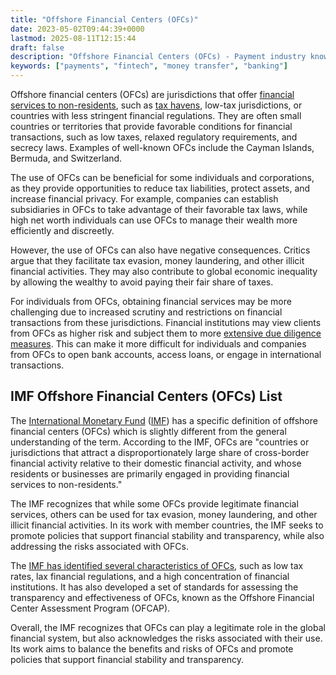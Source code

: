 ```yaml
---
title: "Offshore Financial Centers (OFCs)"
date: 2023-05-02T09:44:39+0000
lastmod: 2025-08-11T12:15:44
draft: false
description: "Offshore Financial Centers (OFCs) - Payment industry knowledge and insights"
keywords: ["payments", "fintech", "money transfer", "banking"]
---
```


Offshore financial centers (OFCs) are jurisdictions that offer [financial services to non-residents](https://faisalkhanllc.xyz/resources/payments-wiki/f/financial-services/), such as [tax havens](https://faisalkhanllc.xyz/resources/payments-wiki/t/tax-haven/), low-tax jurisdictions, or countries with less stringent financial regulations. They are often small countries or territories that provide favorable conditions for financial transactions, such as low taxes, relaxed regulatory requirements, and secrecy laws. Examples of well-known OFCs include the Cayman Islands, Bermuda, and Switzerland.

The use of OFCs can be beneficial for some individuals and corporations, as they provide opportunities to reduce tax liabilities, protect assets, and increase financial privacy. For example, companies can establish subsidiaries in OFCs to take advantage of their favorable tax laws, while high net worth individuals can use OFCs to manage their wealth more efficiently and discreetly.

However, the use of OFCs can also have negative consequences. Critics argue that they facilitate tax evasion, money laundering, and other illicit financial activities. They may also contribute to global economic inequality by allowing the wealthy to avoid paying their fair share of taxes.

For individuals from OFCs, obtaining financial services may be more challenging due to increased scrutiny and restrictions on financial transactions from these jurisdictions. Financial institutions may view clients from OFCs as higher risk and subject them to more [extensive due diligence measures](https://faisalkhanllc.xyz/resources/payments-wiki/d/due-diligence-dd/). This can make it more difficult for individuals and companies from OFCs to open bank accounts, access loans, or engage in international transactions.

## IMF Offshore Financial Centers (OFCs) List

The [International Monetary Fund](https://www.imf.org/en/Home) ([IMF](https://www.imf.org/en/Home)) has a specific definition of offshore financial centers (OFCs) which is slightly different from the general understanding of the term. According to the IMF, OFCs are "countries or jurisdictions that attract a disproportionately large share of cross-border financial activity relative to their domestic financial activity, and whose residents or businesses are primarily engaged in providing financial services to non-residents."

The IMF recognizes that while some OFCs provide legitimate financial services, others can be used for tax evasion, money laundering, and other illicit financial activities. In its work with member countries, the IMF seeks to promote policies that support financial stability and transparency, while also addressing the risks associated with OFCs.

The [IMF has identified several characteristics of OFCs](https://en.wikipedia.org/wiki/Offshore_financial_centre), such as low tax rates, lax financial regulations, and a high concentration of financial institutions. It has also developed a set of standards for assessing the transparency and effectiveness of OFCs, known as the Offshore Financial Center Assessment Program (OFCAP).

Overall, the IMF recognizes that OFCs can play a legitimate role in the global financial system, but also acknowledges the risks associated with their use. Its work aims to balance the benefits and risks of OFCs and promote policies that support financial stability and transparency.